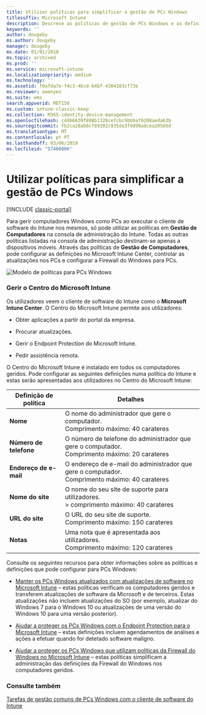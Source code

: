```yaml
---
title: Utilizar políticas para simplificar a gestão de PCs Windows
titlesuffix: Microsoft Intune
description: Descreve as políticas de gestão de PCs Windows e as definições do Microsoft Intune Center.
keywords: ''
author: dougeby
ms.author: dougeby
manager: dougeby
ms.date: 01/01/2018
ms.topic: archived
ms.prod: ''
ms.service: microsoft-intune
ms.localizationpriority: medium
ms.technology: ''
ms.assetid: f0afda7e-f4c3-4bcd-b4bf-4304103cf73e
ms.reviewer: owenyen
ms.suite: ems
search.appverid: MET150
ms.custom: intune-classic-keep
ms.collection: M365-identity-device-management
ms.openlocfilehash: c49b6639f898b1328cefcbc9bb9af9208aeda63b
ms.sourcegitcommit: fb2ca28ab0cf89202c935da3f9d98adcea20566d
ms.translationtype: MT
ms.contentlocale: pt-PT
ms.lasthandoff: 03/06/2019
ms.locfileid: "57460806"
---
```

# <a name="use-policies-to-simplify-windows-pc-management"></a>Utilizar políticas para simplificar a gestão de PCs Windows

[!INCLUDE [classic-portal](includes/classic-portal.md)]

Para gerir computadores Windows como PCs ao executar o cliente de software do Intune nos mesmos, só pode utilizar as políticas em **Gestão de Computadores** na consola de administração do Intune. Todas as outras políticas listadas na consola de administração destinam-se apenas a dispositivos móveis. Através das políticas de **Gestão de Computadores**, pode configurar as definições no Microsoft Intune Center, controlar as atualizações nos PCs e configurar a Firewall do Windows para PCs.

![Modelo de políticas para PCs Windows](media/pc_policy_template.png)

### <a name="manage-the-microsoft-intune-center"></a>Gerir o Centro do Microsoft Intune
Os utilizadores veem o cliente de software do Intune como o **Microsoft Intune Center**. O Centro do Microsoft Intune permite aos utilizadores:

-   Obter aplicações a partir do portal da empresa.

-   Procurar atualizações.

-   Gerir o Endpoint Protection do Microsoft Intune.

-  Pedir assistência remota.

O Centro do Microsoft Intune é instalado em todos os computadores geridos. Pode configurar as seguintes definições numa política do Intune e estas serão apresentadas aos utilizadores no Centro do Microsoft Intune:

|Definição de política|Detalhes|
|------------------|--------------------|
|**Nome**|O nome do administrador que gere o computador.<br />Comprimento máximo: 40 carateres|
|**Número de telefone**|O número de telefone do administrador que gere o computador.<br />Comprimento máximo: 20 carateres|
|**Endereço de e-mail**|O endereço de e-mail do administrador que gere o computador.<br />Comprimento máximo: 40 carateres|
|**Nome do site**|O nome do seu site de suporte para utilizadores.<br />> comprimento máximo: 40 carateres|
|**URL do site**|O URL do seu site de suporte.<br />Comprimento máximo: 150 carateres|
|**Notas**|Uma nota que é apresentada aos utilizadores.<br />Comprimento máximo: 120 carateres|

Consulte os seguintes recursos para obter informações sobre as políticas e definições que pode configurar para PCs Windows:

- [Manter os PCs Windows atualizados com atualizações de software no Microsoft Intune](keep-windows-pcs-up-to-date-with-software-updates-in-microsoft-intune.md) – estas políticas verificam os computadores geridos e transferem atualizações de software da Microsoft e de terceiros. Estas atualizações não incluem atualizações do SO (por exemplo, atualizar do Windows 7 para o Windows 10 ou atualizações de uma versão do Windows 10 para uma versão posterior).

- [Ajudar a proteger os PCs Windows com o Endpoint Protection para o Microsoft Intune](help-secure-windows-pcs-with-endpoint-protection-for-microsoft-intune.md) – estas definições incluem agendamentos de análises e ações a efetuar quando for detetado software maligno.

- [Ajudar a proteger os PCs Windows que utilizam políticas da Firewall do Windows no Microsoft Intune](help-protect-windows-pcs-using-windows-firewall-policies-in-microsoft-intune.md) – estas políticas simplificam a administração das definições da Firewall do Windows nos computadores geridos.


### <a name="see-also"></a>Consulte também

[Tarefas de gestão comuns de PCs Windows com o cliente de software do Intune](common-windows-pc-management-tasks-with-the-microsoft-intune-computer-client.md)
